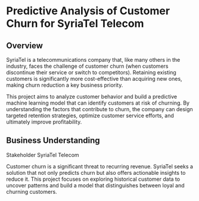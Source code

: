 #  Predictive Analysis of Customer Churn for SyriaTel Telecom
## Overview
SyriaTel is a telecommunications company that, like many others in the industry, faces the challenge of customer churn (when customers discontinue their service or switch to competitors). Retaining existing customers is significantly more cost-effective than acquiring new ones, making churn reduction a key business priority.

This project aims to analyze customer behavior and build a predictive machine learning model that can identify customers at risk of churning. By understanding the factors that contribute to churn, the company can design targeted retention strategies, optimize customer service efforts, and ultimately improve profitability.

## Business Understanding
Stakeholder
SyriaTel Telecom

Customer churn is a significant threat to recurring revenue. SyriaTel seeks a solution that not only predicts churn but also offers actionable insights to reduce it. This project focuses on exploring historical customer data to uncover patterns and build a model that distinguishes between loyal and churning customers.

##